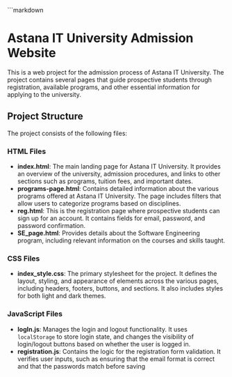 \`\`\`markdown
# Astana IT University Admission Website

This is a web project for the admission process of Astana IT University. The project contains several pages that guide prospective students through registration, available programs, and other essential information for applying to the university.

## Project Structure

The project consists of the following files:

### HTML Files

- **index.html**: The main landing page for Astana IT University. It provides an overview of the university, admission procedures, and links to other sections such as programs, tuition fees, and important dates.
- **programs-page.html**: Contains detailed information about the various programs offered at Astana IT University. The page includes filters that allow users to categorize programs based on disciplines.
- **reg.html**: This is the registration page where prospective students can sign up for an account. It contains fields for email, password, and password confirmation.
- **SE_page.html**: Provides details about the Software Engineering program, including relevant information on the courses and skills taught.

### CSS Files

- **index_style.css**: The primary stylesheet for the project. It defines the layout, styling, and appearance of elements across the various pages, including headers, footers, buttons, and sections. It also includes styles for both light and dark themes.

### JavaScript Files

- **logIn.js**: Manages the login and logout functionality. It uses `localStorage` to store login state, and changes the visibility of login/logout buttons based on whether the user is logged in.
- **registration.js**: Contains the logic for the registration form validation. It verifies user inputs, such as ensuring that the email format is correct and that the passwords match before saving